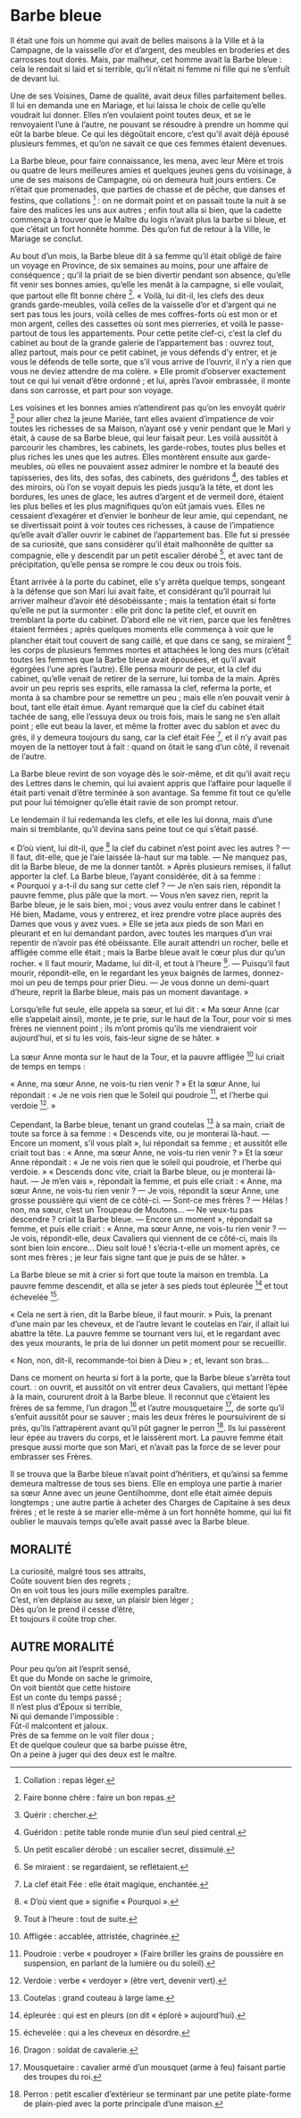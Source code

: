 # Barbe bleue

Il était une fois un homme qui avait de belles maisons à la Ville et à la Campagne, de la vaisselle d’or et d’argent, des meubles en broderies et des carrosses tout dorés. Mais, par malheur, cet homme avait la Barbe bleue : cela le rendait si laid et si terrible, qu’il n’était ni femme ni fille qui ne s’enfuît de devant lui.

Une de ses Voisines, Dame de qualité, avait deux filles parfaitement belles. Il lui en demanda une en Mariage, et lui laissa le choix de celle qu’elle voudrait lui donner. Elles n’en voulaient point toutes deux, et se le renvoyaient l’une à l’autre, ne pouvant se résoudre à prendre un homme qui eût la barbe bleue. Ce qui les dégoûtait encore, c’est qu’il avait déjà épousé plusieurs femmes, et qu’on ne savait ce que ces femmes étaient devenues.

La Barbe bleue, pour faire connaissance, les mena, avec leur Mère et trois ou quatre de leurs meilleures amies et quelques jeunes gens du voisinage, à une de ses maisons de Campagne, où on demeura huit jours entiers. Ce n’était que promenades, que parties de chasse et de pêche, que danses et festins, que collations [^1] : on ne dormait point  et on passait toute la nuit à se faire des malices les uns aux autres ; enfin tout alla si bien, que la cadette commença à trouver que le Maître du logis n’avait plus la barbe si bleue, et que c’était un fort honnête homme. Dès qu’on fut de retour à la Ville, le Mariage se conclut.
	
Au bout d’un mois, la Barbe bleue dit à sa femme qu’il était obligé de faire un voyage en Province, de six semaines au moins, pour une affaire de conséquence ; qu’il la priait de se bien divertir pendant son absence, qu’elle fit venir ses bonnes amies, qu’elle les menât à la campagne, si elle voulait, que partout elle fît bonne chère [^2]. « Voilà, lui dit-il, les clefs des deux grands garde-meubles, voilà celles de la vaisselle d’or et d’argent qui ne sert pas tous les jours, voilà celles de mes coffres-forts où est mon or et mon argent, celles des cassettes où sont mes pierreries, et voilà le passe-partout de tous les appartements. Pour cette petite clef-ci, c’est la clef du cabinet au bout de la grande galerie de l’appartement bas : ouvrez tout, allez partout, mais pour ce petit cabinet, je vous défends d’y entrer, et je vous le défends de telle sorte, que s’il vous arrive de l’ouvrir, il n’y a rien que vous ne deviez attendre de ma colère. » Elle promit d’observer exactement tout ce qui lui venait d’être ordonné ; et lui, après l’avoir embrassée, il monte dans son carrosse, et part pour son voyage.

Les voisines et les bonnes amies n’attendirent pas qu’on les envoyât quérir [^3] pour aller chez la jeune Mariée, tant elles avaient d’impatience de voir toutes les richesses de sa Maison, n’ayant osé y venir pendant que le Mari y était, à cause de sa Barbe bleue, qui leur faisait peur. Les voilà aussitôt à parcourir les chambres, les cabinets, les garde-robes, toutes plus belles et plus riches les unes que les autres. Elles montèrent ensuite aux garde-meubles, où elles ne pouvaient assez admirer le nombre et la beauté des tapisseries, des lits, des sofas, des cabinets, des guéridons [^4], des tables et des miroirs, où l’on se voyait depuis les pieds jusqu’à la tête, et dont les bordures, les unes de glace, les autres d’argent et de vermeil doré, étaient les plus belles et les plus magnifiques qu’on eût jamais vues. Elles ne cessaient d’exagérer et d’envier le bonheur de leur amie, qui cependant, ne se divertissait point à voir toutes ces richesses, à cause de l’impatience qu’elle avait d’aller ouvrir le cabinet de l’appartement bas. Elle fut si pressée de sa curiosité, que sans considérer qu’il était malhonnête de quitter sa compagnie, elle y descendit par un petit escalier dérobé [^5], et avec tant de précipitation, qu’elle pensa se rompre le cou deux ou trois fois.

Étant arrivée à la porte du cabinet, elle s’y arrêta quelque temps, songeant à la défense que son Mari lui avait faite, et considérant qu’il pourrait lui arriver malheur d’avoir été désobéissante ; mais la tentation était si forte qu’elle ne put la surmonter : elle prit donc la petite clef, et ouvrit en tremblant la porte du cabinet. D’abord elle ne vit rien, parce que les fenêtres étaient fermées ; après quelques moments elle commença à voir que le plancher était tout couvert de sang caillé, et que dans ce sang, se miraient [^6] les corps de plusieurs femmes mortes et attachées le long des murs (c’était toutes les femmes que la Barbe bleue avait épousées, et qu’il avait égorgées l’une après l’autre). Elle pensa mourir de peur, et la clef du cabinet, qu’elle venait de retirer de la serrure, lui tomba de la main. Après avoir un peu repris ses esprits, elle ramassa la clef, referma la porte, et monta à sa chambre pour se remettre un peu ; mais elle n’en pouvait venir à bout, tant elle était émue. Ayant remarqué que la clef du cabinet était tachée de sang, elle l’essuya deux ou trois fois, mais le sang ne s’en allait point ; elle eut beau la laver, et même la frotter avec du sablon et avec du grès, il y demeura toujours du sang, car la clef était Fée [^7], et il n’y avait pas moyen de la nettoyer tout à fait : quand on ôtait le sang d’un côté, il revenait de l’autre.

La Barbe bleue revint de son voyage dès le soir-même, et dit qu’il avait reçu des Lettres dans le chemin, qui lui avaient appris que l’affaire pour laquelle il était parti venait d’être terminée à son avantage. Sa femme fit tout ce qu’elle put pour lui témoigner qu’elle était ravie de son prompt retour.

Le lendemain il lui redemanda les clefs, et elle les lui donna, mais d’une main si tremblante, qu’il devina sans peine tout ce qui s’était passé.

« D’où vient, lui dit-il, que [^8] la clef du cabinet n’est point avec les autres ?
— Il faut, dit-elle, que je l’aie laissée là-haut sur ma table.
— Ne manquez pas, dit la Barbe bleue, de me la donner tantôt. »
Après plusieurs remises, il fallut apporter la clef. La Barbe bleue, l’ayant considérée, dit à sa femme :
« Pourquoi y a-t-il du sang sur cette clef ?
— Je n’en sais rien, répondit la pauvre femme, plus pâle que la mort.
— Vous n’en savez rien, reprit la Barbe bleue, je le sais bien, moi ; vous avez voulu entrer dans le cabinet ! Hé bien, Madame, vous y entrerez, et irez prendre votre place auprès des Dames que vous y avez vues. »
Elle se jeta aux pieds de son Mari en pleurant et en lui demandant pardon, avec toutes les marques d’un vrai repentir de n’avoir pas été obéissante. Elle aurait attendri un rocher, belle et affligée comme elle était ; mais la Barbe bleue avait le cœur plus dur qu’un rocher.
« Il faut mourir, Madame, lui dit-il, et tout à l’heure [^9].
— Puisqu’il faut mourir, répondit-elle, en le regardant les yeux baignés de larmes, donnez-moi un peu de temps pour prier Dieu.
— Je vous donne un demi-quart d’heure, reprit la Barbe bleue, mais pas un moment davantage. »

Lorsqu’elle fut seule, elle appela sa sœur, et lui dit : « Ma sœur Anne (car elle s’appelait ainsi), monte, je te prie, sur le haut de la Tour, pour voir si mes frères ne viennent point ; ils m’ont promis qu’ils me viendraient voir aujourd’hui, et si tu les vois, fais-leur signe de se hâter. »

La sœur Anne monta sur le haut de la Tour, et la pauvre affligée [^10] lui criait de temps en temps :

« Anne, ma sœur Anne, ne vois-tu rien venir ? »
Et la sœur Anne, lui répondait :
« Je ne vois rien que le Soleil qui poudroie [^11], et l’herbe qui verdoie [^12]. »

Cependant, la Barbe bleue, tenant un grand coutelas [^13] à sa main, criait de toute sa force à sa femme :
« Descends vite, ou je monterai là-haut.
— Encore un moment, s’il vous plaît », lui répondait sa femme ; et aussitôt elle criait tout bas :
« Anne, ma sœur Anne, ne vois-tu rien venir ? »
Et la sœur Anne répondait : « Je ne vois rien que le soleil qui poudroie, et l’herbe qui verdoie. »
« Descends donc vite, criait la Barbe bleue, ou je monterai là-haut.
— Je m’en vais », répondait la femme, et puis elle criait :
« Anne, ma sœur Anne, ne vois-tu rien venir ?
— Je vois, répondit la sœur Anne, une grosse poussière qui vient de ce côté-ci.
— Sont-ce mes frères ?
— Hélas ! non, ma sœur, c’est un Troupeau de Moutons…
— Ne veux-tu pas descendre ? criait la Barbe bleue.
— Encore un moment », répondait sa femme, et puis elle criait : « Anne, ma sœur Anne, ne vois-tu rien venir ?
— Je vois, répondit-elle, deux Cavaliers qui viennent de ce côté-ci, mais ils sont bien loin encore... Dieu soit loué ! s’écria-t-elle un moment après, ce sont mes frères ; je leur fais signe tant que je puis de se hâter. »

La Barbe bleue se mit à crier si fort que toute la maison en trembla. La pauvre femme descendit, et alla se jeter à ses pieds tout épleurée [^14] et tout échevelée [^15].

« Cela ne sert à rien, dit la Barbe bleue, il faut mourir. »
Puis, la prenant d’une main par les cheveux, et de l’autre levant le coutelas en l’air, il allait lui abattre la tête. La pauvre femme se tournant vers lui, et le regardant avec des yeux mourants, le pria de lui donner un petit moment pour se recueillir.

« Non, non, dit-il, recommande-toi bien à Dieu » ; et, levant son bras…

Dans ce moment on heurta si fort à la porte, que la Barbe bleue s’arrêta tout court. : on ouvrit, et aussitôt on vit entrer deux Cavaliers, qui mettant l’épée à la main, coururent droit à la Barbe bleue. Il reconnut que c’étaient les frères de sa femme, l’un dragon [^16] et l’autre mousquetaire [^17], de sorte qu’il s’enfuit aussitôt pour se sauver ; mais les deux frères le poursuivirent de si près, qu’ils l’attrapèrent avant qu’il pût gagner le perron [^18]. Ils lui passèrent leur épée au travers du corps, et le laissèrent mort. La pauvre femme était presque aussi morte que son Mari, et n’avait pas la force de se lever pour embrasser ses Frères.

Il se trouva que la Barbe bleue n’avait point d’héritiers, et qu’ainsi sa femme demeura maîtresse de tous ses biens. Elle en employa une partie à marier sa sœur Anne avec un jeune Gentilhomme, dont elle était aimée depuis longtemps ; une autre partie à acheter des Charges de Capitaine à ses deux frères ; et le reste à se marier elle-même à un fort honnête homme, qui lui fit oublier le mauvais temps qu’elle avait passé avec la Barbe bleue.

## MORALITÉ

La curiosité, malgré tous ses attraits,<br />
Coûte souvent bien des regrets ;<br />
On en voit tous les jours mille exemples paraître.<br />
C’est, n’en déplaise au sexe, un plaisir bien léger ;<br />
Dès qu’on le prend il cesse d’être,<br />
Et toujours il coûte trop cher.

## AUTRE MORALITÉ

Pour peu qu’on ait l’esprit sensé,<br />
Et que du Monde on sache le grimoire,<br />
On voit bientôt que cette histoire<br />
Est un conte du temps passé ;<br />
Il n’est plus d’Époux si terrible,<br />
Ni qui demande l’impossible :<br />
Fût-il malcontent et jaloux.<br />
Près de sa femme on le voit filer doux ;<br />
Et de quelque couleur que sa barbe puisse être,<br />
On a peine à juger qui des deux est le maître.


[^1]: Collation : repas léger.
[^2]: Faire bonne chère : faire un bon repas.
[^3]: Quérir : chercher.
[^4]: Guéridon : petite table ronde munie d’un seul pied central.
[^5]: Un petit escalier dérobé : un escalier secret, dissimulé.
[^6]: Se miraient : se regardaient, se reflétaient.
[^7]: La clef était Fée : elle était magique, enchantée.
[^8]: « D’où vient que » signifie « Pourquoi ».
[^9]: Tout à l’heure : tout de suite.
[^10]: Affligée : accablée, attristée, chagrinée.
[^11]: Poudroie : verbe « poudroyer » (Faire briller les grains de poussière en suspension, en parlant de la lumière ou du soleil).
[^12]: Verdoie : verbe « verdoyer » (être vert, devenir vert).
[^13]: Coutelas : grand couteau à large lame.
[^14]: épleurée : qui est en pleurs (on dit « éploré » aujourd’hui).
[^15]: échevelée : qui a les cheveux en désordre.
[^16]: Dragon : soldat de cavalerie.
[^17]: Mousquetaire : cavalier armé d’un mousquet (arme à feu) faisant partie des troupes du roi.
[^18]: Perron : petit escalier d’extérieur se terminant par une petite plate-forme de plain-pied avec la porte principale d’une maison.
